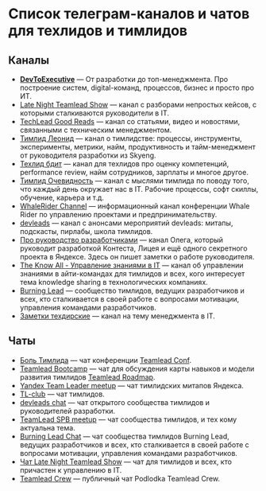 # Список телеграм-каналов и чатов для техлидов и тимлидов
## Каналы
* [**DevToExecutive**](https://t.me/dev_to_executive) — От разработки до топ-менеджмента. Про построение систем, digital-команд, процессов, бизнес и просто про ИТ. 
* [Late Night Teamlead Show](https://t.me/teamlead_show) — канал с разборами непростых кейсов, с которыми сталкиваются руководители в IT.
* [TechLead Good Reads](https://t.me/leadgr) — канал со статьями, видео и новостями, связанными с техническим менеджментом.
* [Тимлид Леонид](https://t.me/teamleadleonid) — канал о тимлидстве: процессы, инструменты, эксперименты, метрики, найм, продуктивность и тайм-менеджмент от руководителя разработки из Skyeng.
* [Техлид бдит](https://t.me/skillsmatrix) — канал для техлидов про оценку компетенций, performance review, найм сотрудников, зарплаты и многое другое.
* [Тимлид Очевидность](https://t.me/general_it_talks) — канал с мыслями тимлида по поводу того, что каждый день окружает нас в IT. Рабочие процессы, софт скиллы, обучение, карьера и т.д.
* [WhaleRider Channel](https://t.me/WhaleRiderChannel) — информационный канал конференции Whale Rider по управлению проектами и предпринимательству.
* [devleads](https://t.me/devleads) — канал с анонсами мероприятий devleads: митапы, подскасты, пирлабы, школа тимлидов.
* [Про руководство разработчиками](https://t.me/teamleading) — канал Олега, который руководит разработкой Контеста, Лицея и ещё одного секретного проекта в Яндексе. Здесь он пишет заметки о работе руководителя.
* [The Know All - Управление знаниями в IT](https://t.me/the_know_all) — канал об управлении знаниями в айти-командах для тимлидов и всех, кого интересует тема knowledge sharing в технологических компаниях.
* [Burning Lead](https://t.me/BurningLead) — сообщество тимлидов, ведущих разработчиков и всех, кто сталкивается в своей работе с вопросами мотивации, управления командами разработчиков.
* [Заметки техдирские](https://t.me/ctorecords) — канал на тему менеджмента в IT.

## Чаты
* [Боль Тимлида](https://t.me/TeamLeadTalks) — чат конференции [Teamlead Conf](http://teamleadconf.ru/).
* [Teamlead Bootcamp](https://t.me/tlbootcamp) — чат для обсуждения карты навыков и модели развития тимлидов [Teamlead Roadmap](https://github.com/tlbootcamp/tlroadmap).
* [Yandex Team Leader meetup](https://t.me/yandex_tl) — чат тимлидских митапов Яндекса.
* [TL-club](https://t.me/tlclub) — чат тимлидов.
* [devleads chat](https://t.me/devleadschat) — чат открытого сообщества тимлидов и руководителей разработки.
* [TeamLead SPB meetup](https://t.me/teamlead_spb) — чат cообщества тимлидов, и тех кому актуальна тема.
* [Burning Lead Chat](https://t.me/BurningLeadChat) — чат сообщества тимлидов Burning Lead, ведущих разработчиков и всех, кто сталкивается в своей работе с вопросами мотивации, управления командами разработчиков.
* [Чат Late Night Teamlead Show](https://t.me/lnts_chat) — чат для тимлидов и всех, кто причастен к управлению в IT.
* [Teamlead Crew](https://t.me/ptlcrew) — публичный чат Podlodka Teamlead Crew.
